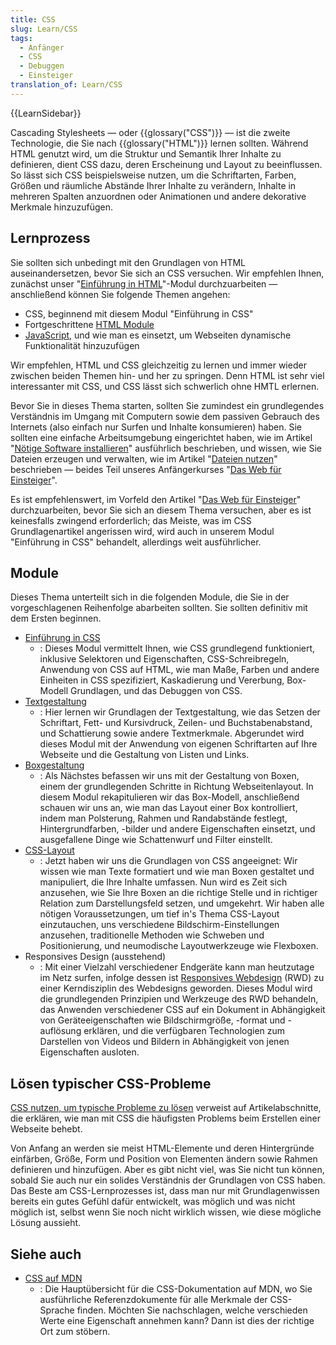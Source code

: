 ```yaml
---
title: CSS
slug: Learn/CSS
tags:
  - Anfänger
  - CSS
  - Debuggen
  - Einsteiger
translation_of: Learn/CSS
---
```

{{LearnSidebar}}

Cascading Stylesheets — oder {{glossary("CSS")}} — ist die zweite Technologie, die Sie nach {{glossary("HTML")}} lernen sollten. Während HTML genutzt wird, um die Struktur und Semantik Ihrer Inhalte zu definieren, dient CSS dazu, deren Erscheinung und Layout zu beeinflussen. So lässt sich CSS beispielsweise nutzen, um die Schriftarten, Farben, Größen und räumliche Abstände Ihrer Inhalte zu verändern, Inhalte in mehreren Spalten anzuordnen oder Animationen und andere dekorative Merkmale hinzuzufügen.

## Lernprozess

Sie sollten sich unbedingt mit den Grundlagen von HTML auseinandersetzen, bevor Sie sich an CSS versuchen. Wir empfehlen Ihnen, zunächst unser "[Einführung in HTML](/de/docs/Learn/HTML/Introduction_to_HTML)"-Modul durchzuarbeiten — anschließend können Sie folgende Themen angehen:

- CSS, beginnend mit diesem Modul "Einführung in CSS"
- Fortgeschrittene [HTML Module](/de-DE/Learn/HTML#Modules)
- [JavaScript](/de/docs/Learn/JavaScript), und wie man es einsetzt, um Webseiten dynamische Funktionalität hinzuzufügen

Wir empfehlen, HTML und CSS gleichzeitig zu lernen und immer wieder zwischen beiden Themen hin- und her zu springen. Denn HTML ist sehr viel interessanter mit CSS, und CSS lässt sich schwerlich ohne HMTL erlernen.

Bevor Sie in dieses Thema starten, sollten Sie zumindest ein grundlegendes Verständnis im Umgang mit Computern sowie dem passiven Gebrauch des Internets (also einfach nur Surfen und Inhalte konsumieren) haben. Sie sollten eine einfache Arbeitsumgebung eingerichtet haben, wie im Artikel "[Nötige Software installieren](/de/docs/Learn/Getting_started_with_the_web/Installing_basic_software)" ausführlich beschrieben, und wissen, wie Sie Dateien erzeugen und verwalten, wie im Artikel "[Dateien nutzen](/de/docs/Learn/Getting_started_with_the_web/Dealing_with_files)" beschrieben — beides Teil unseres Anfängerkurses "[Das Web für Einsteiger](/de/docs/Learn/Getting_started_with_the_web)".

Es ist empfehlenswert, im Vorfeld den Artikel "[Das Web für Einsteiger](/de/docs/Learn/Getting_started_with_the_web)" durchzuarbeiten, bevor Sie sich an diesem Thema versuchen, aber es ist keinesfalls zwingend erforderlich; das Meiste, was im CSS Grundlagenartikel angerissen wird, wird auch in unserem Modul "Einführung in CSS" behandelt, allerdings weit ausführlicher.

## Module

Dieses Thema unterteilt sich in die folgenden Module, die Sie in der vorgeschlagenen Reihenfolge abarbeiten sollten. Sie sollten definitiv mit dem Ersten beginnen.

- [Einführung in CSS](/de/docs/Learn/CSS/Introduction_to_CSS)
  - : Dieses Modul vermittelt Ihnen, wie CSS grundlegend funktioniert, inklusive Selektoren und Eigenschaften, CSS-Schreibregeln, Anwendung von CSS auf HTML, wie man Maße, Farben und andere Einheiten in CSS spezifiziert, Kaskadierung und Vererbung, Box-Modell Grundlagen, und das Debuggen von CSS.
- [Textgestaltung](/de/docs/Learn/CSS/Styling_text)
  - : Hier lernen wir Grundlagen der Textgestaltung, wie das Setzen der Schriftart, Fett- und Kursivdruck, Zeilen- und Buchstabenabstand, und Schattierung sowie andere Textmerkmale. Abgerundet wird dieses Modul mit der Anwendung von eigenen Schriftarten auf Ihre Webseite und die Gestaltung von Listen und Links.
- [Boxgestaltung](/de/docs/Learn/CSS/Styling_boxes)
  - : Als Nächstes befassen wir uns mit der Gestaltung von Boxen, einem der grundlegenden Schritte in Richtung Webseitenlayout. In diesem Modul rekapitulieren wir das Box-Modell, anschließend schauen wir uns an, wie man das Layout einer Box kontrolliert, indem man Polsterung, Rahmen und Randabstände festlegt, Hintergrundfarben, -bilder und andere Eigenschaften einsetzt, und ausgefallene Dinge wie Schattenwurf und Filter einstellt.
- [CSS-Layout](/de/docs/Learn/CSS/CSS_layout)
  - : Jetzt haben wir uns die Grundlagen von CSS angeeignet: Wir wissen wie man Texte formatiert und wie man Boxen gestaltet und manipuliert, die Ihre Inhalte umfassen. Nun wird es Zeit sich anzusehen, wie Sie Ihre Boxen an die richtige Stelle und in richtiger Relation zum Darstellungsfeld setzen, und umgekehrt. Wir haben alle nötigen Voraussetzungen, um tief in's Thema CSS-Layout einzutauchen, uns verschiedene Bildschirm-Einstellungen anzusehen, traditionelle Methoden wie Schweben und Positionierung, und neumodische Layoutwerkzeuge wie Flexboxen.
- Responsives Design (ausstehend)
  - : Mit einer Vielzahl verschiedener Endgeräte kann man heutzutage im Netz surfen, infolge dessen ist [Responsives Webdesign](/de/docs/Web/Guide/Responsive_design) (RWD) zu einer Kerndisziplin des Webdesigns geworden. Dieses Modul wird die grundlegenden Prinzipien und Werkzeuge des RWD behandeln, das Anwenden verschiedener CSS auf ein Dokument in Abhängigkeit von Geräteeigenschaften wie Bildschirmgröße, -format und -auflösung erklären, und die verfügbaren Technologien zum Darstellen von Videos und Bildern in Abhängigkeit von jenen Eigenschaften ausloten.

## Lösen typischer CSS-Probleme

[CSS nutzen, um typische Probleme zu lösen](/de/docs/Learn/CSS/Howto) verweist auf Artikelabschnitte, die erklären, wie man mit CSS die häufigsten Problems beim Erstellen einer Webseite behebt.

Von Anfang an werden sie meist HTML-Elemente und deren Hintergründe einfärben, Größe, Form und Position von Elementen ändern sowie Rahmen definieren und hinzufügen. Aber es gibt nicht viel, was Sie nicht tun können, sobald Sie auch nur ein solides Verständnis der Grundlagen von CSS haben. Das Beste am CSS-Lernprozesses ist, dass man nur mit Grundlagenwissen bereits ein gutes Gefühl dafür entwickelt, was möglich und was nicht möglich ist, selbst wenn Sie noch nicht wirklich wissen, wie diese mögliche Lösung aussieht.

## Siehe auch

- [CSS auf MDN](/de/docs/Web/CSS)
  - : Die Hauptübersicht für die CSS-Dokumentation auf MDN, wo Sie ausführliche Referenzdokumente für alle Merkmale der CSS-Sprache finden. Möchten Sie nachschlagen, welche verschieden Werte eine Eigenschaft annehmen kann? Dann ist dies der richtige Ort zum stöbern.
